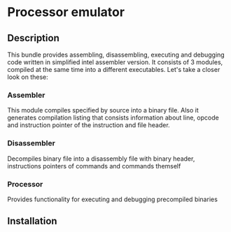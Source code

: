 # Processor emulator

## Description

This bundle provides assembling, disassembling, executing and debugging code written in simplified intel assembler version. It consists of 3 modules, compiled at the same time into a different executables. Let's take a closer look on these:

### Assembler
This module compiles specified by source into a binary file. Also it generates compilation listing that consists information about line, opcode and instruction pointer of the instruction and file header.

### Disassembler
Decompiles binary file into a disassembly file with binary header, instructions pointers of commands and commands themself

### Processor
Provides functionality for executing and debugging precompiled binaries

## Installation

### 


